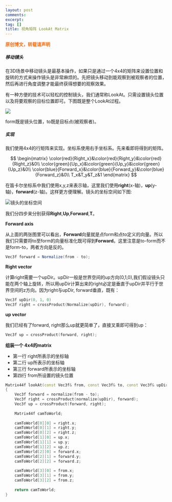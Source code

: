 ```yaml
---
layout: post
comments: 
excerpt:  
tag: []
title: 视角矩阵 LookAt Matrix
---
```


<span style="color: #ff6600;"><strong>原创博文，转载请声明</strong></span>

##### 移动镜头

在3D场景中移动镜头是最基本操作，如果只是通过一个4x4的矩阵来设置位置和旋转的方式来操作镜头是非常麻烦的。先把镜头移动到能观察到被观察者的位置，然后再进行角度调整才能最终获得想要的观察效果。

有一种方便的技术可以轻松的控制镜头，我们通常称LookAt。只需设置镜头位置以及将要观察的目标位置即可。下图既是整个LookAt过程。

![](../../images/look-at-1.png)

form既是镜头位置，to既是目标点(被观察者)。

##### 实现

我们使用4x4的行矩阵来实现。坐标系使用右手坐标系。先来看即将得到的矩阵。


$$
\begin{matrix}
\color{red}{Right_x}&\color{red}{Right_y}&\color{red}{Right_z}&0\\
\color{green}{Up_x}&\color{green}{Up_y}&\color{green}{Up_z}&0\\
\color{blue}{Forward_x}&\color{blue}{Forward_y}&\color{blue}{Forward_z}&0\\
T_x&T_y&T_z&1
\end{matrix}
$$


在笛卡尔坐标系中我们使用x,y,z来表示轴，这里我们使用**right**(x-轴)，**up**(y-轴)，**forward**(z-轴)。这样更方便理解。镜头的坐标空间如下图:

![镜头的坐标空间](../../images/look-at-2.png)

我们分四步来分别获得**Right**,**Up**,**Forward**,**T**。

**Forward axis**

从上面的两张图里可以看出，**Forward**向量就是点form和点to定义的向量。所以我们只需要将to至form的向量标准化既可得到**Forward**。这里注意是to-form而不是form-to，两者方向是反的。

```c#
Vec3f forward = Normalize(from - to);
```

**Right vector**

计算right需要一个upDir。upDir一般是世界空间的up方向(0,1,0),我们假设镜头只能在两个轴上旋转，所以用upDir计算出来的right必定是垂直于upDir并平行于世界空间的z方向。因为right与upDir, forward垂直，既有：

```c++
Vec3f upDir(0, 1, 0)
Vec3f right = crossProduct(Normalize(upDir), forward);
```

**up vector**

我们已经有了forward, right那么up就更简单了，直接叉乘即可得到up：

```c++
Vec3f up = crossProduct(forward, right);
```

**组装一个 4x4的matrix**

* 第一行 right所表示的坐标轴
* 第二行 up所表示的坐标轴
* 第三行 forward所表示的坐标轴
* 第四行 from所设置的镜头位置

```c++
Matrix44f lookAt(const Vec3f& from, const Vec3f& to, const Vec3f& upDir = Vec3f(0, 1, 0)) 
{ 
    Vec3f forward = normalize(from - to); 
    Vec3f right = crossProduct(normalize(upDir), forward); 
    Vec3f up = crossProduct(forward, right); 
 
    Matrix44f camToWorld; 
 
    camToWorld[0][0] = right.x; 
    camToWorld[0][1] = right.y; 
    camToWorld[0][2] = right.z; 
    camToWorld[1][0] = up.x; 
    camToWorld[1][1] = up.y; 
    camToWorld[1][2] = up.z; 
    camToWorld[2][0] = forward.x; 
    camToWorld[2][1] = forward.y; 
    camToWorld[2][2] = forward.z; 
 
    camToWorld[3][0] = from.x; 
    camToWorld[3][1] = from.y; 
    camToWorld[3][2] = from.z; 
 
    return camToWorld; 
} 
```

